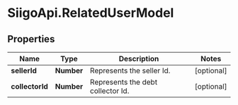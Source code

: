 # SiigoApi.RelatedUserModel

## Properties

Name | Type | Description | Notes
------------ | ------------- | ------------- | -------------
**sellerId** | **Number** | Represents the seller Id. | [optional] 
**collectorId** | **Number** | Represents the debt collector Id. | [optional] 


